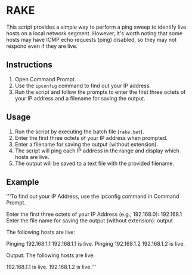 # RAKE

This script provides a simple way to perform a ping sweep to identify live hosts on a local network segment. However, it's worth noting that some hosts may have ICMP echo requests (ping) disabled, so they may not respond even if they are live.

## Instructions

1. Open Command Prompt.
2. Use the `ipconfig` command to find out your IP address.
3. Run the script and follow the prompts to enter the first three octets of your IP address and a filename for saving the output.

## Usage

1. Run the script by executing the batch file (`rake.bat`).
2. Enter the first three octets of your IP address when prompted.
3. Enter a filename for saving the output (without extension).
4. The script will ping each IP address in the range and display which hosts are live.
5. The output will be saved to a text file with the provided filename.

## Example

'''To find out your IP Address, use the ipconfig command in Command Prompt.

Enter the first three octets of your IP Address (e.g., 192.168.0): 192.168.1
Enter the file name for saving the output (without extension): output

The following hosts are live:

Pinging 192.168.1.1
192.168.1.1 is live.
Pinging 192.168.1.2
192.168.1.2 is live.

Output:
The following hosts are live:

192.168.1.1 is live.
192.168.1.2 is live.'''



